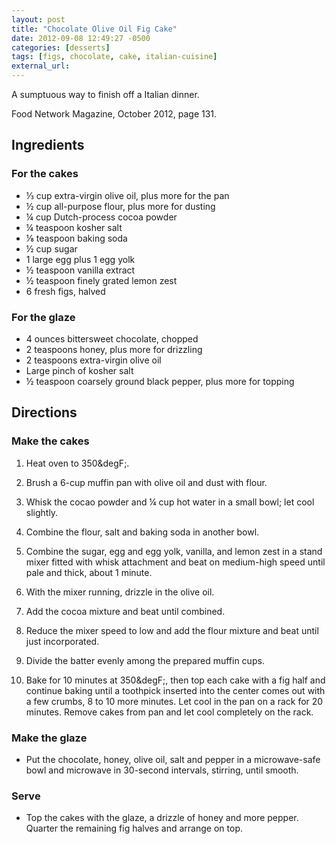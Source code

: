 ```yaml
---
layout: post
title: "Chocolate Olive Oil Fig Cake"
date: 2012-09-08 12:49:27 -0500
categories: [desserts]
tags: [figs, chocolate, cake, italian-cuisine]
external_url: 
---
```

A sumptuous way to finish off a Italian dinner.

Food Network Magazine, October 2012, page 131.



## Ingredients

###  For the cakes

* &frac13; cup extra-virgin olive oil, plus more for the pan
* &frac12; cup all-purpose flour, plus more for dusting
* &frac14; cup Dutch-process cocoa powder
* &frac14; teaspoon kosher salt
* &frac18; teaspoon baking soda
* &frac12; cup sugar
* 1 large egg plus 1 egg yolk
* &frac12; teaspoon vanilla extract
* &frac12; teaspoon finely grated lemon zest
* 6 fresh figs, halved

###  For the glaze

* 4 ounces bittersweet chocolate, chopped
* 2 teaspoons honey, plus more for drizzling
* 2 teaspoons extra-virgin olive oil
* Large pinch of kosher salt
* &frac12; teaspoon coarsely ground black pepper, plus more for topping


## Directions

### Make the cakes

1.  Heat oven to 350&degF;.

1.  Brush a 6-cup muffin pan with olive oil and dust with flour.

1.  Whisk the cocao powder and &frac14; cup hot water in a small bowl; let cool slightly.

1.  Combine the flour, salt and baking soda in another bowl.

1.  Combine the sugar, egg and egg yolk, vanilla, and lemon zest in a stand mixer fitted with whisk attachment and beat on medium-high speed until pale and thick, about 1 minute.

1.  With the mixer running, drizzle in the olive oil.

1.  Add the cocoa mixture and beat until combined.

1.  Reduce the mixer speed to low and add the flour mixture and beat until just incorporated.

1.  Divide the batter evenly among the prepared muffin cups.

1.  Bake for 10 minutes at 350&degF;, then top each cake with a fig half and continue baking until a toothpick inserted into the center comes out with a few crumbs, 8 to 10 more minutes. Let cool in the pan on a rack for 20 minutes. Remove cakes from pan and let cool completely on the rack.

### Make the glaze

* Put the chocolate, honey, olive oil, salt and pepper in a microwave-safe bowl and microwave in 30-second intervals, stirring, until smooth.

### Serve

* Top the cakes with the glaze, a drizzle of honey and more pepper. Quarter the remaining fig halves and arrange on top.

